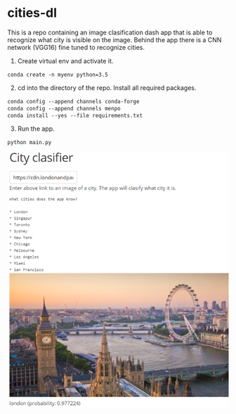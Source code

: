 # cities-dl
This is a repo containing an image clasification dash app that is able to recognize what city is visible on the image.
Behind the app there is a CNN network (VGG16) fine tuned to recognize cities.

1. Create virtual env and activate it.
```
conda create -n myenv python=3.5
```
2. cd into the directory of the repo. Install all required packages.
```
conda config --append channels conda-forge
conda config --append channels menpo
conda install --yes --file requirements.txt
```
3. Run the app.
```
python main.py
```
![alt text](https://github.com/SzefKuchni/cities-dl/blob/master/app_image.PNG)
